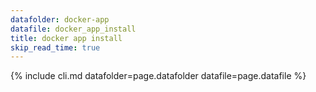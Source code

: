```yaml
---
datafolder: docker-app
datafile: docker_app_install
title: docker app install
skip_read_time: true
---
```

<!--
Sorry, but the contents of this page are automatically generated from
Docker's source code. If you want to suggest a change to the text that appears
here, you'll need to find the string by searching this repo:

https://github.com/docker/app
-->
{% include cli.md datafolder=page.datafolder datafile=page.datafile %}
